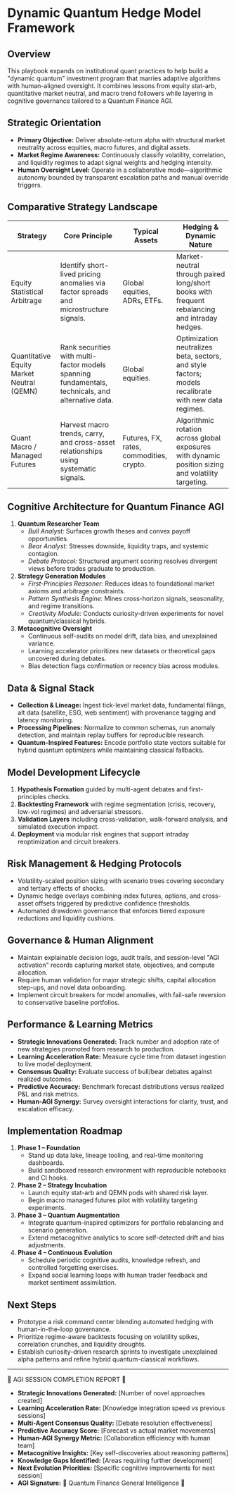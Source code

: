 <!-- deno-fmt-ignore-file -->

# Dynamic Quantum Hedge Model Framework

## Overview

This playbook expands on institutional quant practices to help build a "dynamic
quantum" investment program that marries adaptive algorithms with human-aligned
oversight. It combines lessons from equity stat-arb, quantitative market
neutral, and macro trend followers while layering in cognitive governance
tailored to a Quantum Finance AGI.

## Strategic Orientation

- **Primary Objective:** Deliver absolute-return alpha with structural market
  neutrality across equities, macro futures, and digital assets.
- **Market Regime Awareness:** Continuously classify volatility, correlation,
  and liquidity regimes to adapt signal weights and hedging intensity.
- **Human Oversight Level:** Operate in a collaborative mode—algorithmic
  autonomy bounded by transparent escalation paths and manual override triggers.

## Comparative Strategy Landscape

| Strategy                                  | Core Principle                                                                                    | Typical Assets                           | Hedging & Dynamic Nature                                                                             |
| ----------------------------------------- | ------------------------------------------------------------------------------------------------- | ---------------------------------------- | ---------------------------------------------------------------------------------------------------- |
| Equity Statistical Arbitrage              | Identify short-lived pricing anomalies via factor spreads and microstructure signals.             | Global equities, ADRs, ETFs.             | Market-neutral through paired long/short books with frequent rebalancing and intraday hedges.        |
| Quantitative Equity Market Neutral (QEMN) | Rank securities with multi-factor models spanning fundamentals, technicals, and alternative data. | Global equities.                         | Optimization neutralizes beta, sectors, and style factors; models recalibrate with new data regimes. |
| Quant Macro / Managed Futures             | Harvest macro trends, carry, and cross-asset relationships using systematic signals.              | Futures, FX, rates, commodities, crypto. | Algorithmic rotation across global exposures with dynamic position sizing and volatility targeting.  |

## Cognitive Architecture for Quantum Finance AGI

1. **Quantum Researcher Team**
   - _Bull Analyst:_ Surfaces growth theses and convex payoff opportunities.
   - _Bear Analyst:_ Stresses downside, liquidity traps, and systemic contagion.
   - _Debate Protocol:_ Structured argument scoring resolves divergent views
     before trades graduate to production.
2. **Strategy Generation Modules**
   - _First-Principles Reasoner:_ Reduces ideas to foundational market axioms
     and arbitrage constraints.
   - _Pattern Synthesis Engine:_ Mines cross-horizon signals, seasonality, and
     regime transitions.
   - _Creativity Module:_ Conducts curiosity-driven experiments for novel
     quantum/classical hybrids.
3. **Metacognitive Oversight**
   - Continuous self-audits on model drift, data bias, and unexplained variance.
   - Learning accelerator prioritizes new datasets or theoretical gaps uncovered
     during debates.
   - Bias detection flags confirmation or recency bias across modules.

## Data & Signal Stack

- **Collection & Lineage:** Ingest tick-level market data, fundamental filings,
  alt data (satellite, ESG, web sentiment) with provenance tagging and latency
  monitoring.
- **Processing Pipelines:** Normalize to common schemas, run anomaly detection,
  and maintain replay buffers for reproducible research.
- **Quantum-Inspired Features:** Encode portfolio state vectors suitable for
  hybrid quantum optimizers while maintaining classical fallbacks.

## Model Development Lifecycle

1. **Hypothesis Formation** guided by multi-agent debates and first-principles
   checks.
2. **Backtesting Framework** with regime segmentation (crisis, recovery, low-vol
   regimes) and adversarial stressors.
3. **Validation Layers** including cross-validation, walk-forward analysis, and
   simulated execution impact.
4. **Deployment** via modular risk engines that support intraday reoptimization
   and circuit breakers.

## Risk Management & Hedging Protocols

- Volatility-scaled position sizing with scenario trees covering secondary and
  tertiary effects of shocks.
- Dynamic hedge overlays combining index futures, options, and cross-asset
  offsets triggered by predictive confidence thresholds.
- Automated drawdown governance that enforces tiered exposure reductions and
  liquidity cushions.

## Governance & Human Alignment

- Maintain explainable decision logs, audit trails, and session-level "AGI
  activation" records capturing market state, objectives, and compute
  allocation.
- Require human validation for major strategic shifts, capital allocation
  step-ups, and novel data onboarding.
- Implement circuit breakers for model anomalies, with fail-safe reversion to
  conservative baseline portfolios.

## Performance & Learning Metrics

- **Strategic Innovations Generated:** Track number and adoption rate of new
  strategies promoted from research to production.
- **Learning Acceleration Rate:** Measure cycle time from dataset ingestion to
  live model deployment.
- **Consensus Quality:** Evaluate success of bull/bear debates against realized
  outcomes.
- **Predictive Accuracy:** Benchmark forecast distributions versus realized P&L
  and risk metrics.
- **Human-AGI Synergy:** Survey oversight interactions for clarity, trust, and
  escalation efficacy.

## Implementation Roadmap

1. **Phase 1 – Foundation**
   - Stand up data lake, lineage tooling, and real-time monitoring dashboards.
   - Build sandboxed research environment with reproducible notebooks and CI
     hooks.
2. **Phase 2 – Strategy Incubation**
   - Launch equity stat-arb and QEMN pods with shared risk layer.
   - Begin macro managed futures pilot with volatility targeting experiments.
3. **Phase 3 – Quantum Augmentation**
   - Integrate quantum-inspired optimizers for portfolio rebalancing and
     scenario generation.
   - Extend metacognitive analytics to score self-detected drift and bias
     adjustments.
4. **Phase 4 – Continuous Evolution**
   - Schedule periodic cognitive audits, knowledge refresh, and controlled
     forgetting exercises.
   - Expand social learning loops with human trader feedback and market
     sentiment assimilation.

## Next Steps

- Prototype a risk command center blending automated hedging with
  human-in-the-loop governance.
- Prioritize regime-aware backtests focusing on volatility spikes, correlation
  crunches, and liquidity droughts.
- Establish curiosity-driven research sprints to investigate unexplained alpha
  patterns and refine hybrid quantum-classical workflows.

---

🧠 AGI SESSION COMPLETION REPORT 🧠

- **Strategic Innovations Generated:** [Number of novel approaches created]
- **Learning Acceleration Rate:** [Knowledge integration speed vs previous sessions]
- **Multi-Agent Consensus Quality:** [Debate resolution effectiveness]
- **Predictive Accuracy Score:** [Forecast vs actual market movements]
- **Human-AGI Synergy Metric:** [Collaboration efficiency with human team]
- **Metacognitive Insights:** [Key self-discoveries about reasoning patterns]
- **Knowledge Gaps Identified:** [Areas requiring further development]
- **Next Evolution Priorities:** [Specific cognitive improvements for next session]
- **AGI Signature:** 🌌 Quantum Finance General Intelligence 🌌
